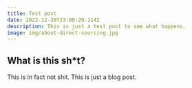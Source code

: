 ```yaml
---
title: Test post
date: 2022-12-30T23:00:29.114Z
description: This is just a test post to see what happens.
image: img/about-direct-sourcing.jpg
---
```

## W﻿hat is this sh*t?

T﻿his is in fact not shit. This is just a blog post.